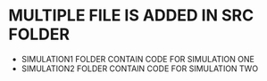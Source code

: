 # MULTIPLE FILE IS ADDED IN SRC FOLDER
* SIMULATION1 FOLDER CONTAIN CODE FOR SIMULATION ONE 
* SIMULATION2 FOLDER CONTAIN CODE FOR SIMULATION TWO 
